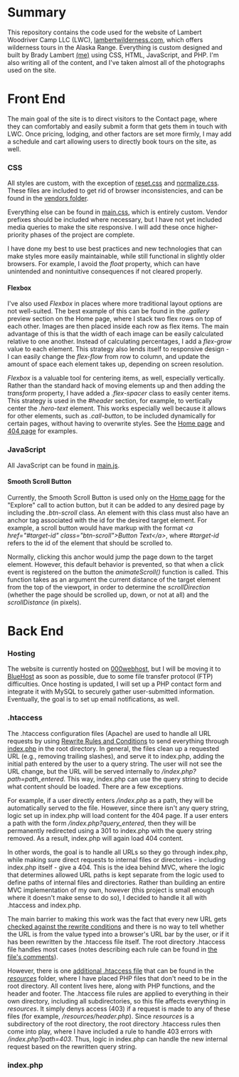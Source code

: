# Summary

This repository contains the code used for the website of Lambert Woodriver Camp LLC (LWC), [lambertwilderness.com](http://www.lambertwilderness.com/), which offers wilderness tours in the Alaska Range. Everything is custom designed and built by Brady Lambert [(me)](https://github.com/lambertbrady) using CSS, HTML, JavaScript, and PHP. I'm also writing all of the content, and I've taken almost all of the photographs used on the site.

# Front End

The main goal of the site is to direct visitors to the Contact page, where they can comfortably and easily submit a form that gets them in touch with LWC. Once pricing, lodging, and other factors are set more firmly, I may add a schedule and cart allowing users to directly book tours on the site, as well.

### CSS

All styles are custom, with the exception of [reset.css](http://meyerweb.com/eric/tools/css/reset/) and [normalize.css](github.com/necolas/normalize.css). These files are included to get rid of browser inconsistencies, and can be found in the [vendors folder](../master/vendors/).

Everything else can be found in [main.css](../master/main.css), which is entirely custom. Vendor prefixes should be included where necessary, but I have not yet included media queries to make the site responsive. I will add these once higher-priority phases of the project are complete.

I have done my best to use best practices and new technologies that can make styles more easily maintainable, while still functional in slightly older browsers. For example, I avoid the *float* property, which can have unintended and nonintuitive consequences if not cleared properly.

#### Flexbox

I've also used *Flexbox* in places where more traditional layout options are not well-suited. The best example of this can be found in the *.gallery* preview section on the Home page, where I stack two flex rows on top of each other. Images are then placed inside each row as flex items. The main advantage of this is that the width of each image can be easily calculated relative to one another. Instead of calculating percentages, I add a *flex-grow* value to each element. This strategy also lends itself to responsive design - I can easily change the *flex-flow* from row to column, and update the amount of space each element takes up, depending on screen resolution.

*Flexbox* is a valuable tool for centering items, as well, especially vertically. Rather than the standard hack of moving elements up and then adding the *transform* property, I have added a *.flex-spacer* class to easily center items. This strategy is used in the *#header* section, for example, to vertically center the *.hero-text* element. This works especially well because it allows for other elements, such as *.call-button*, to be included dynamically for certain pages, without having to overwrite styles. See the [Home page](http://www.lambertwilderness.com/) and [404 page](http://www.lambertwilderness.com/404) for examples.

### JavaScript

All JavaScript can be found in [main.js](../master/main.js).

#### Smooth Scroll Button

Currently, the Smooth Scroll Button is used only on the [Home page](http://www.lambertwilderness.com/) for the "Explore" call to action button, but it can be added to any desired page by including the *.btn-scroll* class. An element with this class must also have an anchor tag associated with the id for the desired target element. For example, a scroll button would have markup with the format *\<a href="#target-id" class="btn-scroll">Button Text\</a>*, where *#target-id* refers to the id of the element that should be scrolled to.

Normally, clicking this anchor would jump the page down to the target element. However, this default behavior is prevented, so that when a click event is registered on the button the *animateScroll()* function is called. This function takes as an argument the current distance of the target element from the top of the viewport, in order to determine the *scrollDirection* (whether the page should be scrolled up, down, or not at all) and the *scrollDistance* (in pixels).

# Back End

### Hosting

The website is currently hosted on [000webhost](https://www.000webhost.com/), but I will be moving it to [BlueHost](https://www.bluehost.com/) as soon as possible, due to some file transfer protocol (FTP) difficulties. Once hosting is updated, I will set up a PHP contact form and integrate it with MySQL to securely gather user-submitted information. Eventually, the goal is to set up email notifications, as well.

### .htaccess

The .htaccess configuration files (Apache) are used to handle all URL requests by using [Rewrite Rules and Conditions](http://httpd.apache.org/docs/2.0/mod/mod_rewrite.html#rewriterule) to send everything through [index.php](../master/index.php) in the root directory. In general, the files clean up a requested URL (e.g., removing trailing slashes), and serve it to index.php, adding the initial path entered by the user to a query string. The user will not see the URL change, but the URL will be served internally to */index.php?path=path_entered*. This way, index.php can use the query string to decide what content should be loaded. There are a few exceptions.

For example, if a user directly enters */index.php* as a path, they will be automatically served to the file. However, since there isn't any query string, logic set up in index.php will load content for the 404 page. If a user enters a path with the form */index.php?query_entered*, then they will be permanently redirected using a 301 to index.php with the query string removed. As a result, index.php will again load 404 content.

In other words, the goal is to handle all URLs so they go through index.php, while making sure direct requests to internal files or directories - including index.php itself - give a 404. This is the idea behind MVC, where the logic that determines allowed URL paths is kept separate from the logic used to define paths of internal files and directories. Rather than building an entire MVC implementation of my own, however (this project is small enough where it doesn't make sense to do so), I decided to handle it all with .htaccess and index.php.

The main barrier to making this work was the fact that every new URL gets [checked against the rewrite conditions](http://httpd.apache.org/docs/2.2/rewrite/tech.html) and there is no way to tell whether the URL is from the value typed into a browser's URL bar by the user, or if it has been rewritten by the .htaccess file itself. The root directory .htaccess file handles most cases (notes describing each rule can be found in [the file's comments](../master/.htaccess)).

However, there is one [additional .htaccess file](../master/resources/.htaccess) that can be found in the [*resources*](../master/resources) folder, where I have placed PHP files that don't need to be in the root directory. All content lives here, along with PHP functions, and the header and footer. The .htaccess file rules are applied to everything in their own directory, including all subdirectories, so this file affects everything in *resources*. It simply denys access (403) if a request is made to any of these files (for example, */resources/header.php*). Since *resources* is a subdirectory of the root directory, the root directory .htaccess rules then come into play, where I have included a rule to handle 403 errors with */index.php?path=403*. Thus, logic in index.php can handle the new internal request based on the rewritten query string.

### index.php

